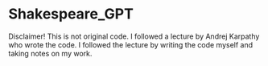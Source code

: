 # Shakespeare_GPT
Disclaimer! This is not original code. I followed a lecture by Andrej Karpathy who wrote the code. I followed the lecture by writing the code myself and taking notes on my work. 



